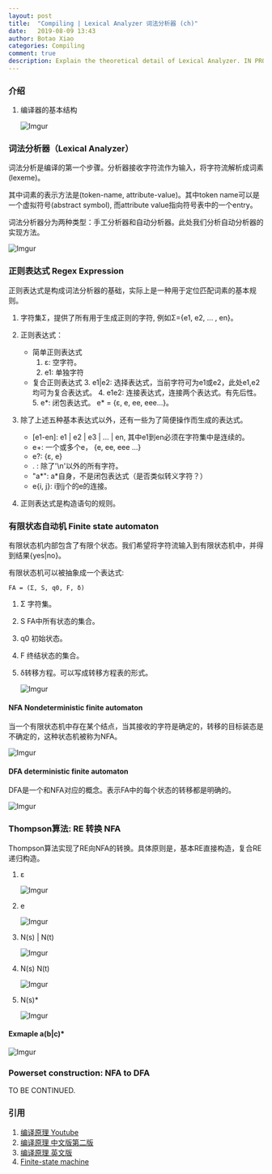 ```yaml
---
layout: post
title:  "Compiling | Lexical Analyzer 词法分析器 (ch)"
date:   2019-08-09 13:43
author: Botao Xiao
categories: Compiling
comment: true
description: Explain the theoretical detail of Lexical Analyzer. IN PROGRESS!!!
---
```


### 介绍
1. 编译器的基本结构
    
    ![Imgur](https://i.imgur.com/6c6Pvqi.png)

### 词法分析器（Lexical Analyzer）
词法分析是编译的第一个步骤。分析器接收字符流作为输入，将字符流解析成词素(lexeme)。

其中词素的表示方法是(token-name, attribute-value)。其中token name可以是一个虚拟符号(abstract symbol), 而attribute value指向符号表中的一个entry。

词法分析器分为两种类型：手工分析器和自动分析器。此处我们分析自动分析器的实现方法。

![Imgur](https://i.imgur.com/Pg5QP1Q.png)

### 正则表达式 Regex Expression
正则表达式是构成词法分析器的基础，实际上是一种用于定位匹配词素的基本规则。
1. 字符集Σ，提供了所有用于生成正则的字符, 例如Σ={e1, e2, ... , en}。

2. 正则表达式：
    * 简单正则表达式
        1. ε: 空字符。
        2. e1: 单独字符
    * 复合正则表达式
        3. e1|e2: 选择表达式，当前字符可为e1或e2，此处e1,e2均可为复合表达式。
        4. e1e2: 连接表达式，连接两个表达式。有先后性。
        5. e*: 闭包表达式。 e* = {ε, e, ee, eee...}。

3. 除了上述五种基本表达式以外，还有一些为了简便操作而生成的表达式。
    * [e1-en]: e1 | e2 | e3 | ... | en, 其中e1到en必须在字符集中是连续的。
    * e+: 一个或多个e， {e, ee, eee ...}
    * e?: {ε, e}
    * . : 除了'\n'以外的所有字符。
    * "a*": a*自身，不是闭包表达式（是否类似转义字符？）
    * e{i, j}: i到j个的e的连接。

4. 正则表达式是构造语句的规则。

### 有限状态自动机 Finite state automaton
有限状态机内部包含了有限个状态。我们希望将字符流输入到有限状态机中，并得到结果{yes|no}。

有限状态机可以被抽象成一个表达式:
```
FA = (Σ, S, q0, F, δ)
```
1. Σ 字符集。
2. S FA中所有状态的集合。
3. q0 初始状态。
4. F 终结状态的集合。
5. δ转移方程。可以写成转移方程表的形式。
    
    ![Imgur](https://i.imgur.com/H5hgRIV.png)

#### NFA  Nondeterministic finite automaton
当一个有限状态机中存在某个结点，当其接收的字符是确定的，转移的目标装态是不确定的，这种状态机被称为NFA。

![Imgur](https://i.imgur.com/gK03gdY.png)

#### DFA deterministic finite automaton
DFA是一个和NFA对应的概念。表示FA中的每个状态的转移都是明确的。

![Imgur](https://i.imgur.com/Mpo1S9P.png)

### Thompson算法: RE 转换 NFA
Thompson算法实现了RE向NFA的转换。具体原则是，基本RE直接构造，复合RE递归构造。
1. ε

    ![Imgur](https://i.imgur.com/oH1SjRC.png)
2. e

    ![Imgur](https://i.imgur.com/oH1SjRC.png)

3. N(s) | N(t)

    ![Imgur](https://i.imgur.com/eYmZXtw.png)

4. N(s) N(t)

    ![Imgur](https://i.imgur.com/NagW5TO.png)
   
5. N(s)*

    ![Imgur](https://i.imgur.com/Zi7XqMC.png)

#### Exmaple a(b|c)*
![Imgur](https://i.imgur.com/kURUbD3.jpg?1)

### Powerset construction: NFA to DFA
TO BE CONTINUED.

### 引用
1. [编译原理 Youtube](https://www.youtube.com/playlist?list=PLe68gYG2zUeXCCJBewCrWYCKGQc24ialj)
2. [编译原理 中文版第二版](https://www.baidu.com/link?url=6AcWWF-1TGwGYlkjrSXXlxCy51U2g8HL9NeweWSx2ut-P1X-DBcPA80g87RVa4_g2OFuhOCdS4cPEDRC2oLeMq&wd=&eqid=dddcf83000276611000000065d4d9d9c)
3. [编译原理 英文版](http://www.informatik.uni-bremen.de/agbkb/lehre/ccfl/Material/ALSUdragonbook.pdf)
4. [Finite-state machine](https://en.wikipedia.org/wiki/Finite-state_machine)

